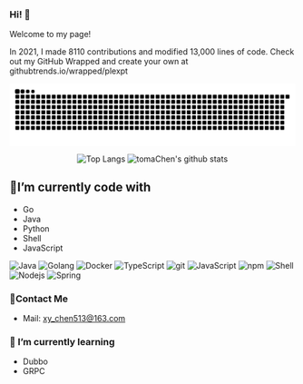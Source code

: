 ### Hi! 👋  

Welcome to my page! 

In 2021, I made 8110 contributions and modified 13,000 lines of code. Check out my GitHub Wrapped and create your own at githubtrends.io/wrapped/plexpt

<img align="center" src="https://raw.githubusercontent.com/plexpt/plexpt/snake/github-snake.svg">


<p align="center">
    <img src="https://github-readme-stats.vercel.app/api/top-langs/?username=TomaChen513&theme=vue-dark" alt="Top Langs">
    <img src="https://github-readme-stats.vercel.app/api?username=TomaChen513&show_icons=true&count_private=true&theme=vue-dark" alt="tomaChen's github stats">
</p>

## 🔭I’m currently code with

- Go
- Java
- Python
- Shell
- JavaScript

<p>
    <img alt="Java"
         src="https://img.shields.io/badge/-Java-45b8d8?style=flat-square&logo=java&logoColor=white"/>
    <img alt="Golang"
         src="https://img.shields.io/badge/-Golang-5849BE?style=flat-square&logo=Go&logoColor=white"/>
    <img alt="Docker"
         src="https://img.shields.io/badge/-Docker-46a2f1?style=flat-square&logo=docker&logoColor=white"/>
    <img alt="TypeScript"
         src="https://img.shields.io/badge/-TypeScript-007ACC?style=flat-square&logo=typescript&logoColor=white"/>
    <img alt="git"
         src="https://img.shields.io/badge/-Git-F05032?style=flat-square&logo=git&logoColor=white"/>
    <img alt="JavaScript"
         src="https://img.shields.io/badge/-JavaScript-DD0031?style=flat-square&logo=JavaScript&logoColor=white"/>
    <img alt="npm"
         src="https://img.shields.io/badge/-NPM-CB3837?style=flat-square&logo=npm&logoColor=white"/>
    <img alt="Shell"
         src="https://img.shields.io/badge/-Shell-F9A03C?style=flat-square&logo=Shell&logoColor=white"/>
    <img alt="Nodejs"
         src="https://img.shields.io/badge/-Nodejs-43853d?style=flat-square&logo=Node.js&logoColor=white"/>
    <img alt="Spring"
         src="https://img.shields.io/badge/-Spring%20Cloud-43853d?style=flat-square&logo=spring&logoColor=white"/>
</p>

### 💬Contact Me

- Mail: xy_chen513@163.com

### 🌱 I’m currently learning

- Dubbo
- GRPC
